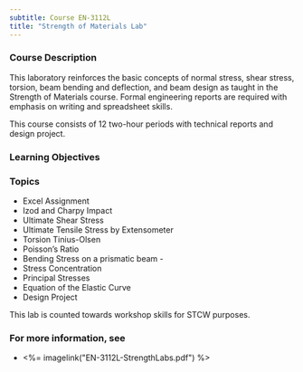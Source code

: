 ```yaml
---
subtitle: Course EN-3112L
title: "Strength of Materials Lab"
---
```


### Course Description

This laboratory reinforces the basic concepts of normal stress, shear stress, torsion, beam bending and deflection, and beam design as taught in the Strength of Materials course. Formal engineering reports are required with emphasis on writing and spreadsheet skills.

This course consists of 12 two-hour periods with technical reports and design project.


### Learning Objectives



### Topics


* Excel Assignment
* Izod and Charpy Impact
* Ultimate Shear Stress 
* Ultimate Tensile Stress by Extensometer
* Torsion Tinius-Olsen
* Poisson’s Ratio 
* Bending Stress on a prismatic beam -
* Stress Concentration
* Principal Stresses
* Equation of the Elastic Curve
* Design Project


This lab is counted towards workshop skills for STCW purposes.

### For more information, see 

* <%= imagelink("EN-3112L-StrengthLabs.pdf") %> 



